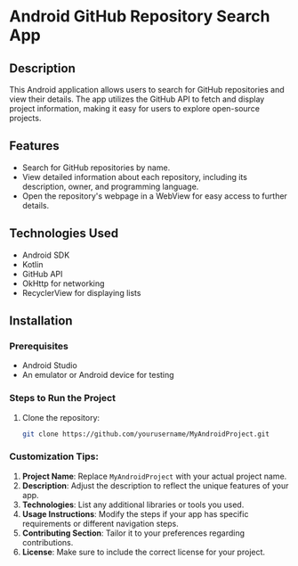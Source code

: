 # Android GitHub Repository Search App

## Description

This Android application allows users to search for GitHub repositories and view their details. The app utilizes the GitHub API to fetch and display project information, making it easy for users to explore open-source projects.

## Features

- Search for GitHub repositories by name.
- View detailed information about each repository, including its description, owner, and programming language.
- Open the repository's webpage in a WebView for easy access to further details.

## Technologies Used

- Android SDK
- Kotlin
- GitHub API
- OkHttp for networking
- RecyclerView for displaying lists

## Installation

### Prerequisites

- Android Studio
- An emulator or Android device for testing

### Steps to Run the Project

1. Clone the repository:
   ```bash
   git clone https://github.com/yourusername/MyAndroidProject.git

### Customization Tips:

1. **Project Name**: Replace `MyAndroidProject` with your actual project name.
2. **Description**: Adjust the description to reflect the unique features of your app.
3. **Technologies**: List any additional libraries or tools you used.
4. **Usage Instructions**: Modify the steps if your app has specific requirements or different navigation steps.
5. **Contributing Section**: Tailor it to your preferences regarding contributions.
6. **License**: Make sure to include the correct license for your project.


